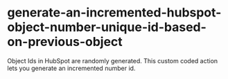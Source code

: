 # generate-an-incremented-hubspot-object-number-unique-id-based-on-previous-object
 Object Ids in HubSpot are randomly generated. This custom coded action lets you generate an incremented number id.
